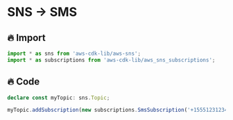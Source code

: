 # SNS -> SMS

## 🔥 Import

```typescript
import * as sns from 'aws-cdk-lib/aws-sns';
import * as subscriptions from 'aws-cdk-lib/aws_sns_subscriptions';
```

## 🔥 Code

```typescript
declare const myTopic: sns.Topic;

myTopic.addSubscription(new subscriptions.SmsSubscription('+15551231234'));
```
